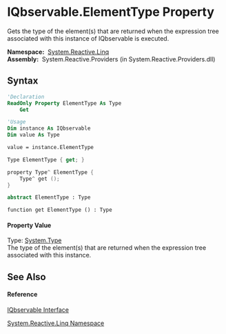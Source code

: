 # IQbservable.ElementType Property

Gets the type of the element(s) that are returned when the expression tree associated with this instance of IQbservable is executed.

**Namespace:**  [System.Reactive.Linq](System.Reactive.Linq\System.Reactive.Linq.md)  
**Assembly:**  System.Reactive.Providers (in System.Reactive.Providers.dll)

## Syntax

```vb
'Declaration
ReadOnly Property ElementType As Type
    Get
```

```vb
'Usage
Dim instance As IQbservable
Dim value As Type

value = instance.ElementType
```

```csharp
Type ElementType { get; }
```

```c++
property Type^ ElementType {
    Type^ get ();
}
```

```fsharp
abstract ElementType : Type
```

```jscript
function get ElementType () : Type
```

#### Property Value

Type: [System.Type](https://msdn.microsoft.com/en-us/library/42892f65)  
The type of the element(s) that are returned when the expression tree associated with this instance.

## See Also

#### Reference

[IQbservable Interface](IQbservable\IQbservable.md)

[System.Reactive.Linq Namespace](System.Reactive.Linq\System.Reactive.Linq.md)





